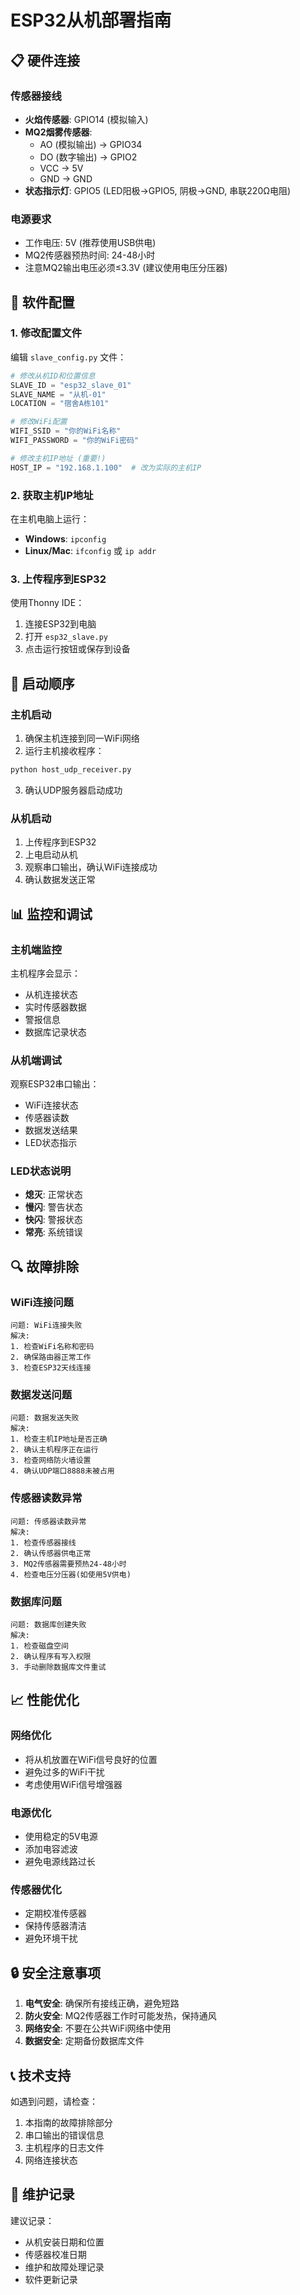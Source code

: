 # ESP32从机部署指南

## 📋 硬件连接

### 传感器接线
- **火焰传感器**: GPIO14 (模拟输入)
- **MQ2烟雾传感器**:
  - AO (模拟输出) → GPIO34
  - DO (数字输出) → GPIO2
  - VCC → 5V
  - GND → GND
- **状态指示灯**: GPIO5 (LED阳极→GPIO5, 阴极→GND, 串联220Ω电阻)

### 电源要求
- 工作电压: 5V (推荐使用USB供电)
- MQ2传感器预热时间: 24-48小时
- 注意MQ2输出电压必须≤3.3V (建议使用电压分压器)

## 🔧 软件配置

### 1. 修改配置文件
编辑 `slave_config.py` 文件：

```python
# 修改从机ID和位置信息
SLAVE_ID = "esp32_slave_01"
SLAVE_NAME = "从机-01"
LOCATION = "宿舍A栋101"

# 修改WiFi配置
WIFI_SSID = "你的WiFi名称"
WIFI_PASSWORD = "你的WiFi密码"

# 修改主机IP地址 (重要!)
HOST_IP = "192.168.1.100"  # 改为实际的主机IP
```

### 2. 获取主机IP地址
在主机电脑上运行：
- **Windows**: `ipconfig`
- **Linux/Mac**: `ifconfig` 或 `ip addr`

### 3. 上传程序到ESP32
使用Thonny IDE：
1. 连接ESP32到电脑
2. 打开 `esp32_slave.py`
3. 点击运行按钮或保存到设备

## 🚀 启动顺序

### 主机启动
1. 确保主机连接到同一WiFi网络
2. 运行主机接收程序：
```bash
python host_udp_receiver.py
```
3. 确认UDP服务器启动成功

### 从机启动
1. 上传程序到ESP32
2. 上电启动从机
3. 观察串口输出，确认WiFi连接成功
4. 确认数据发送正常

## 📊 监控和调试

### 主机端监控
主机程序会显示：
- 从机连接状态
- 实时传感器数据
- 警报信息
- 数据库记录状态

### 从机端调试
观察ESP32串口输出：
- WiFi连接状态
- 传感器读数
- 数据发送结果
- LED状态指示

### LED状态说明
- **熄灭**: 正常状态
- **慢闪**: 警告状态
- **快闪**: 警报状态
- **常亮**: 系统错误

## 🔍 故障排除

### WiFi连接问题
```
问题: WiFi连接失败
解决:
1. 检查WiFi名称和密码
2. 确保路由器正常工作
3. 检查ESP32天线连接
```

### 数据发送问题
```
问题: 数据发送失败
解决:
1. 检查主机IP地址是否正确
2. 确认主机程序正在运行
3. 检查网络防火墙设置
4. 确认UDP端口8888未被占用
```

### 传感器读数异常
```
问题: 传感器读数异常
解决:
1. 检查传感器接线
2. 确认传感器供电正常
3. MQ2传感器需要预热24-48小时
4. 检查电压分压器(如使用5V供电)
```

### 数据库问题
```
问题: 数据库创建失败
解决:
1. 检查磁盘空间
2. 确认程序有写入权限
3. 手动删除数据库文件重试
```

## 📈 性能优化

### 网络优化
- 将从机放置在WiFi信号良好的位置
- 避免过多的WiFi干扰
- 考虑使用WiFi信号增强器

### 电源优化
- 使用稳定的5V电源
- 添加电容滤波
- 避免电源线路过长

### 传感器优化
- 定期校准传感器
- 保持传感器清洁
- 避免环境干扰

## 🔒 安全注意事项

1. **电气安全**: 确保所有接线正确，避免短路
2. **防火安全**: MQ2传感器工作时可能发热，保持通风
3. **网络安全**: 不要在公共WiFi网络中使用
4. **数据安全**: 定期备份数据库文件

## 📞 技术支持

如遇到问题，请检查：
1. 本指南的故障排除部分
2. 串口输出的错误信息
3. 主机程序的日志文件
4. 网络连接状态

## 📝 维护记录

建议记录：
- 从机安装日期和位置
- 传感器校准日期
- 维护和故障处理记录
- 软件更新记录